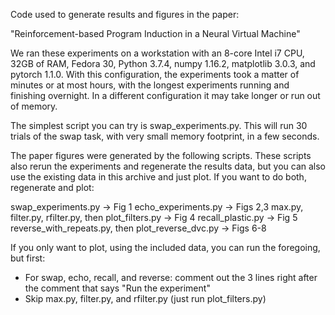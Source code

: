 Code used to generate results and figures in the paper:

"Reinforcement-based Program Induction in a Neural Virtual Machine"

We ran these experiments on a workstation with an 8-core Intel i7 CPU, 32GB of RAM, Fedora 30, Python 3.7.4, numpy 1.16.2, matplotlib 3.0.3, and pytorch 1.1.0.  With this configuration, the experiments took a matter of minutes or at most hours, with the longest experiments running and finishing overnight.  In a different configuration it may take longer or run out of memory.

The simplest script you can try is swap_experiments.py.  This will run 30 trials of the swap task, with very small memory footprint, in a few seconds.

The paper figures were generated by the following scripts.  These scripts also rerun the experiments and regenerate the results data, but you can also use the existing data in this archive and just plot.  If you want to do both, regenerate and plot:

swap_experiments.py -> Fig 1
echo_experiments.py -> Figs 2,3
max.py, filter.py, rfilter.py, then plot_filters.py -> Fig 4
recall_plastic.py -> Fig 5
reverse_with_repeats.py, then plot_reverse_dvc.py -> Figs 6-8

If you only want to plot, using the included data, you can run the foregoing, but first:

- For swap, echo, recall, and reverse: comment out the 3 lines right after the comment that says "Run the experiment"
- Skip max.py, filter.py, and rfilter.py (just run plot_filters.py)

